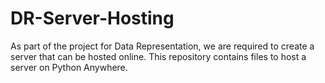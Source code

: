 # DR-Server-Hosting
As part of the project for Data Representation, we are required to create a server that can be hosted online. This repository contains files to host a server on Python Anywhere.
